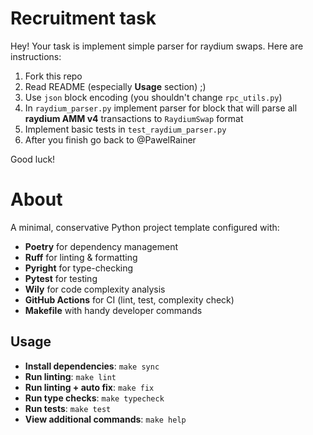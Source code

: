 # Recruitment task

Hey! Your task is implement simple parser for raydium swaps. Here are instructions:
1. Fork this repo
2. Read README (especially **Usage** section) ;)
3. Use `json` block encoding (you shouldn't change `rpc_utils.py`)
4. In `raydium_parser.py` implement parser for block that will parse all **raydium AMM v4** transactions to `RaydiumSwap` format
5. Implement basic tests in `test_raydium_parser.py`
6. After you finish go back to @PawelRainer

Good luck!

# About 

A minimal, conservative Python project template configured with:
- **Poetry** for dependency management
- **Ruff** for linting & formatting
- **Pyright** for type-checking
- **Pytest** for testing
- **Wily** for code complexity analysis
- **GitHub Actions** for CI (lint, test, complexity check)
- **Makefile** with handy developer commands

## Usage

- **Install dependencies**: `make sync`
- **Run linting**: `make lint`
- **Run linting + auto fix**: `make fix`
- **Run type checks**: `make typecheck`
- **Run tests**: `make test`
- **View additional commands**: `make help`
